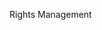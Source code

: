 <Token xmlns:xlink="http://www.w3.org/1999/xlink">Rights Management</Token>

<!--HONumber=Mar16_HO1-->


